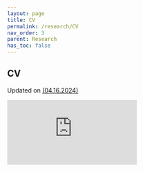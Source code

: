 ```yaml
---
layout: page
title: CV
permalink: /research/CV
nav_order: 3
parent: Research
has_toc: false
---
```



## CV

Updated on [(04.16.2024)](https://github.com/eporetsky/eporetsky.github.io/blob/master/pdfs/eporetsky_cv.pdf)

<embed src="https://github.com/eporetsky/eporetsky.github.io/blob/master/pdfs/eporetsky_cv.pdf" type="application/pdf"/>